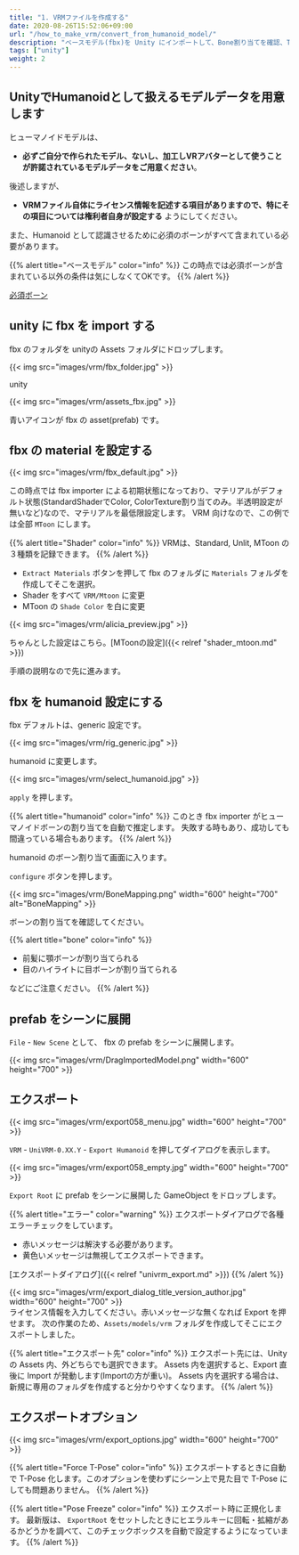```yaml
---
title: "1. VRMファイルを作成する"
date: 2020-08-26T15:52:06+09:00
url: "/how_to_make_vrm/convert_from_humanoid_model/"
description: "ベースモデル(fbx)を Unity にインポートして、Bone割り当てを確認、T-Pose にする、ライセンスを記述して出力(正規化)する"
tags: ["unity"]
weight: 2
---
```


## UnityでHumanoidとして扱えるモデルデータを用意します

ヒューマノイドモデルは、

* **必ずご自分で作られたモデル、ないし、加工しVRアバターとして使うことが許諾されているモデルデータをご用意ください**。

後述しますが、

* **VRMファイル自体にライセンス情報を記述する項目がありますので、特にその項目については権利者自身が設定する** ようにしてください。

また、Humanoid として認識させるために必須のボーンがすべて含まれている必要があります。

{{% alert title="ベースモデル" color="info" %}}
この時点では必須ボーンが含まれている以外の条件は気にしなくてOKです。
{{% /alert %}}

[必須ボーン](https://github.com/vrm-c/vrm-specification/blob/master/specification/0.0/README.ja.md#%E5%AE%9A%E7%BE%A9%E3%81%97%E3%81%A6%E3%81%84%E3%82%8B%E3%83%9C%E3%83%BC%E3%83%B3)

## unity に fbx を import する

fbx のフォルダを unityの Assets フォルダにドロップします。

{{< img src="images/vrm/fbx_folder.jpg" >}}

unity

{{< img src="images/vrm/assets_fbx.jpg" >}}

青いアイコンが fbx の asset(prefab) です。

## fbx の material を設定する

{{< img src="images/vrm/fbx_default.jpg" >}}

この時点では fbx importer による初期状態になっており、マテリアルがデフォルト状態(StandardShaderでColor, ColorTexture割り当てのみ。半透明設定が無いなど)なので、マテリアルを最低限設定します。
VRM 向けなので、この例では全部 `MToon` にします。

{{% alert title="Shader" color="info" %}}
VRMは、Standard, Unlit, MToon の３種類を記録できます。
{{% /alert %}}

* `Extract Materials` ボタンを押して fbx のフォルダに `Materials` フォルダを作成してそこを選択。
* Shader をすべて `VRM/Mtoon` に変更
* MToon の `Shade Color` を白に変更

{{< img src="images/vrm/alicia_preview.jpg" >}}

ちゃんとした設定はこちら。[MToonの設定]({{< relref "shader_mtoon.md" >}})

手順の説明なので先に進みます。

## fbx を humanoid 設定にする

fbx デフォルトは、generic 設定です。

{{< img src="images/vrm/rig_generic.jpg" >}}

humanoid に変更します。

{{< img src="images/vrm/select_humanoid.jpg" >}}

`apply` を押します。

{{% alert title="humanoid" color="info" %}}
このとき fbx importer がヒューマノイドボーンの割り当てを自動で推定します。
失敗する時もあり、成功しても間違っている場合もあります。
{{% /alert %}}

humanoid のボーン割り当て画面に入ります。

`configure` ボタンを押します。

{{< img src="images/vrm/BoneMapping.png" width="600" height="700" alt="BoneMapping" >}}

ボーンの割り当てを確認してください。

{{% alert title="bone" color="info" %}}
* 前髪に顎ボーンが割り当てられる
* 目のハイライトに目ボーンが割り当てられる

などにご注意ください。
{{% /alert %}}

## prefab をシーンに展開

`File` - `New Scene` として、
fbx の prefab をシーンに展開します。

{{< img src="images/vrm/DragImportedModel.png" width="600" height="700" >}}

## エクスポート

{{< img src="images/vrm/export058_menu.jpg" width="600" height="700" >}}

`VRM` - `UniVRM-0.XX.Y` - `Export Humanoid` を押してダイアログを表示します。

{{< img src="images/vrm/export058_empty.jpg" width="600" height="700" >}}

`Export Root` に prefab をシーンに展開した GameObject をドロップします。

{{% alert title="エラー" color="warning" %}}
エクスポートダイアログで各種エラーチェックをしています。
* 赤いメッセージは解決する必要があります。
* 黄色いメッセージは無視してエクスポートできます。

[エクスポートダイアログ]({{< relref "univrm_export.md" >}})
{{% /alert %}}

{{< img src="images/vrm/export_dialog_title_version_author.jpg" width="600" height="700" >}}
<br>
ライセンス情報を入力してください。赤いメッセージな無くなれば Export を押せます。
次の作業のため、`Assets/models/vrm` フォルダを作成してそこにエクスポートしました。

{{% alert title="エクスポート先" color="info" %}}
エクスポート先には、Unity の Assets 内、外どちらでも選択できます。
Assets 内を選択すると、Export 直後に Import が発動します(Importの方が重い)。
Assets 内を選択する場合は、新規に専用のフォルダを作成すると分かりやすくなります。
{{% /alert %}}

## エクスポートオプション

{{< img src="images/vrm/export_options.jpg" width="600" height="700" >}}

{{% alert title="Force T-Pose" color="info" %}}
エクスポートするときに自動で T-Pose 化します。このオプションを使わずにシーン上で見た目で T-Pose にしても問題ありません。
{{% /alert %}}

{{% alert title="Pose Freeze" color="info" %}}
エクスポート時に正規化します。
最新版は、 `ExportRoot` をセットしたときにヒエラルキーに回転・拡縮があるかどうかを調べて、このチェックボックスを自動で設定するようになっています。
{{% /alert %}}

